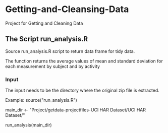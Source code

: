 # Getting-and-Cleansing-Data
Project for Getting and Cleaning Data

## The Script run_analysis.R
Source run_analysis.R script to return data frame for tidy data.

The function returns the average values of mean and standard deviation for each measurement by subject and by activity

### Input
The input needs to be the directory where the original zip file is extracted.

Example: 
source("run_analysis.R")

main_dir <- "Project/getdata-projectfiles-UCI HAR Dataset/UCI HAR Dataset/"

run_analysis(main_dir)


